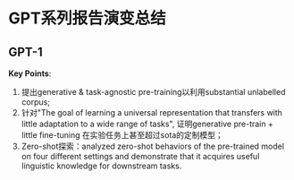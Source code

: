 # GPT系列报告演变总结
## GPT-1
**Key Points**:<br>
1. 提出generative & task-agnostic pre-training以利用substantial unlabelled corpus;
2. 针对"The goal of learning a universal representation that transfers with little adaptation to a wide range of tasks", 证明generative pre-train + little fine-tuning 在实验任务上甚至超过sota的定制模型；
3. Zero-shot探索：analyzed zero-shot behaviors of the pre-trained model on four different settings and demonstrate that it acquires useful linguistic knowledge for downstream tasks.